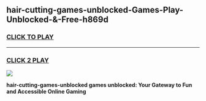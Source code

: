 
## hair-cutting-games-unblocked-Games-Play-Unblocked-&-Free-h869d
<h3>
<a href="https://premium76.site?title=hair-cutting-games-unblocked&ref=24A">CLICK TO PLAY</a></h3>
<hr>

<h3>
<a href="https://premium76.site?title=hair-cutting-games-unblocked&ref=24A">CLICK 2 PLAY</a>
  
</h3>

<a href="https://premium76.site?title=hair-cutting-games-unblocked&ref=24A"><img src="https://clearcache.store/games.png"></a>


**hair-cutting-games-unblocked games unblocked: Your Gateway to Fun and Accessible Online Gaming**

